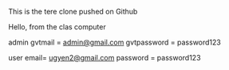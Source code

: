 This is the tere clone pushed on Github

Hello, from the clas computer

admin
gvtmail = admin@gmail.com
gvtpassword = password123

user
email= ugyen2@gmail.com
password = password123
